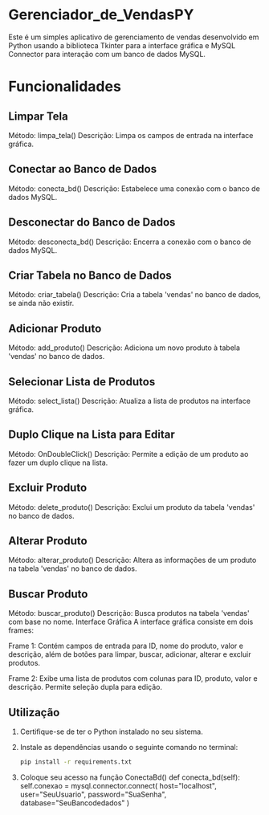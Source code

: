 # Gerenciador_de_VendasPY
Este é um simples aplicativo de gerenciamento de vendas desenvolvido em Python usando a biblioteca Tkinter para a interface gráfica e MySQL Connector para interação com um banco de dados MySQL.

# Funcionalidades

## Limpar Tela
Método: limpa_tela()
Descrição: Limpa os campos de entrada na interface gráfica.

## Conectar ao Banco de Dados
Método: conecta_bd()
Descrição: Estabelece uma conexão com o banco de dados MySQL.

## Desconectar do Banco de Dados
Método: desconecta_bd()
Descrição: Encerra a conexão com o banco de dados MySQL.

## Criar Tabela no Banco de Dados
Método: criar_tabela()
Descrição: Cria a tabela 'vendas' no banco de dados, se ainda não existir.

## Adicionar Produto
Método: add_produto()
Descrição: Adiciona um novo produto à tabela 'vendas' no banco de dados.

## Selecionar Lista de Produtos
Método: select_lista()
Descrição: Atualiza a lista de produtos na interface gráfica.

## Duplo Clique na Lista para Editar
Método: OnDoubleClick()
Descrição: Permite a edição de um produto ao fazer um duplo clique na lista.

## Excluir Produto
Método: delete_produto()
Descrição: Exclui um produto da tabela 'vendas' no banco de dados.

## Alterar Produto
Método: alterar_produto()
Descrição: Altera as informações de um produto na tabela 'vendas' no banco de dados.

## Buscar Produto
Método: buscar_produto()
Descrição: Busca produtos na tabela 'vendas' com base no nome.
Interface Gráfica
A interface gráfica consiste em dois frames:

Frame 1: Contém campos de entrada para ID, nome do produto, valor e descrição, além de botões para limpar, buscar, adicionar, alterar e excluir produtos.

Frame 2: Exibe uma lista de produtos com colunas para ID, produto, valor e descrição. Permite seleção dupla para edição.


## Utilização

1. Certifique-se de ter o Python instalado no seu sistema.

2. Instale as dependências usando o seguinte comando no terminal:

   ```bash
   pip install -r requirements.txt

3. Coloque seu acesso na função ConectaBd()
   def conecta_bd(self):
        self.conexao = mysql.connector.connect(
            host="localhost",
            user="SeuUsuario",
            password="SuaSenha",
            database="SeuBancodedados"
        )  





